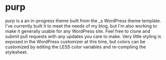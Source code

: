 purp
===

purp is a an in-progress theme built from the _s WordPress theme template. I've currently built it to meet the needs of my blog, but I'm also working to make it generally usable for any WordPress site. Feel free to clone and submit pull requests with any updates you care to make. Very little styling is exposed in the WordPress customizer at this time, but colors can be customized by editing the LESS color variables and re-compiling the stylesheet.
